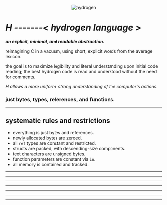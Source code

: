 <p align="center">
  <img src="https://github.com/user-attachments/assets/6b22f545-74ac-46b5-b72f-cb01910d9d65" alt="hydrogen">
</p>

# ***H*** *-------< hydrogen language >*
***an explicit, minimal, and readable abstraction.***

reimagining C in a vacuum, using short, explicit words from the average lexicon.

the goal is to maximize legibility and literal understanding upon initial code reading; the best hydrogen code is read and understood without the need for comments.

*H allows a more uniform, strong understanding of the computer's actions.*
### just bytes, types, references, and functions.

-------
## systematic rules and restrictions
- everything is just bytes and references.
- newly allocated bytes are zeroed.
- all `ref` types are constant and restricted.
- structs are packed, with descending-size components.
- text characters are unsigned bytes.
- function parameters are constant via `in`.
- all memory is contained and tracked.
-------
-------
-------
-------
-------
-------
-------
